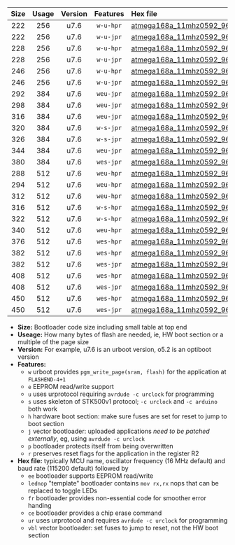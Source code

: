 |Size|Usage|Version|Features|Hex file|
|:-:|:-:|:-:|:-:|:--|
|222|256|u7.6|`w-u-hpr`|[atmega168a_11mhz0592_9600bps_ur.hex](https://raw.githubusercontent.com/stefanrueger/urboot/main/atmega168a_11mhz0592_9600bps_ur.hex)|
|222|256|u7.6|`w-u-jpr`|[atmega168a_11mhz0592_9600bps_ur_vbl.hex](https://raw.githubusercontent.com/stefanrueger/urboot/main/atmega168a_11mhz0592_9600bps_ur_vbl.hex)|
|228|256|u7.6|`w-u-hpr`|[atmega168a_11mhz0592_9600bps_lednop_ur.hex](https://raw.githubusercontent.com/stefanrueger/urboot/main/atmega168a_11mhz0592_9600bps_lednop_ur.hex)|
|228|256|u7.6|`w-u-jpr`|[atmega168a_11mhz0592_9600bps_lednop_ur_vbl.hex](https://raw.githubusercontent.com/stefanrueger/urboot/main/atmega168a_11mhz0592_9600bps_lednop_ur_vbl.hex)|
|246|256|u7.6|`w-u-hpr`|[atmega168a_11mhz0592_9600bps_lednop_fr_ur.hex](https://raw.githubusercontent.com/stefanrueger/urboot/main/atmega168a_11mhz0592_9600bps_lednop_fr_ur.hex)|
|246|256|u7.6|`w-u-jpr`|[atmega168a_11mhz0592_9600bps_lednop_fr_ur_vbl.hex](https://raw.githubusercontent.com/stefanrueger/urboot/main/atmega168a_11mhz0592_9600bps_lednop_fr_ur_vbl.hex)|
|292|384|u7.6|`weu-jpr`|[atmega168a_11mhz0592_9600bps_ee_ur_vbl.hex](https://raw.githubusercontent.com/stefanrueger/urboot/main/atmega168a_11mhz0592_9600bps_ee_ur_vbl.hex)|
|298|384|u7.6|`weu-jpr`|[atmega168a_11mhz0592_9600bps_ee_lednop_ur_vbl.hex](https://raw.githubusercontent.com/stefanrueger/urboot/main/atmega168a_11mhz0592_9600bps_ee_lednop_ur_vbl.hex)|
|316|384|u7.6|`weu-jpr`|[atmega168a_11mhz0592_9600bps_ee_lednop_fr_ur_vbl.hex](https://raw.githubusercontent.com/stefanrueger/urboot/main/atmega168a_11mhz0592_9600bps_ee_lednop_fr_ur_vbl.hex)|
|320|384|u7.6|`w-s-jpr`|[atmega168a_11mhz0592_9600bps_vbl.hex](https://raw.githubusercontent.com/stefanrueger/urboot/main/atmega168a_11mhz0592_9600bps_vbl.hex)|
|326|384|u7.6|`w-s-jpr`|[atmega168a_11mhz0592_9600bps_lednop_vbl.hex](https://raw.githubusercontent.com/stefanrueger/urboot/main/atmega168a_11mhz0592_9600bps_lednop_vbl.hex)|
|344|384|u7.6|`weu-jpr`|[atmega168a_11mhz0592_9600bps_ee_lednop_fr_ce_ur_vbl.hex](https://raw.githubusercontent.com/stefanrueger/urboot/main/atmega168a_11mhz0592_9600bps_ee_lednop_fr_ce_ur_vbl.hex)|
|380|384|u7.6|`wes-jpr`|[atmega168a_11mhz0592_9600bps_ee_vbl.hex](https://raw.githubusercontent.com/stefanrueger/urboot/main/atmega168a_11mhz0592_9600bps_ee_vbl.hex)|
|288|512|u7.6|`weu-hpr`|[atmega168a_11mhz0592_9600bps_ee_ur.hex](https://raw.githubusercontent.com/stefanrueger/urboot/main/atmega168a_11mhz0592_9600bps_ee_ur.hex)|
|294|512|u7.6|`weu-hpr`|[atmega168a_11mhz0592_9600bps_ee_lednop_ur.hex](https://raw.githubusercontent.com/stefanrueger/urboot/main/atmega168a_11mhz0592_9600bps_ee_lednop_ur.hex)|
|312|512|u7.6|`weu-hpr`|[atmega168a_11mhz0592_9600bps_ee_lednop_fr_ur.hex](https://raw.githubusercontent.com/stefanrueger/urboot/main/atmega168a_11mhz0592_9600bps_ee_lednop_fr_ur.hex)|
|316|512|u7.6|`w-s-hpr`|[atmega168a_11mhz0592_9600bps.hex](https://raw.githubusercontent.com/stefanrueger/urboot/main/atmega168a_11mhz0592_9600bps.hex)|
|322|512|u7.6|`w-s-hpr`|[atmega168a_11mhz0592_9600bps_lednop.hex](https://raw.githubusercontent.com/stefanrueger/urboot/main/atmega168a_11mhz0592_9600bps_lednop.hex)|
|340|512|u7.6|`weu-hpr`|[atmega168a_11mhz0592_9600bps_ee_lednop_fr_ce_ur.hex](https://raw.githubusercontent.com/stefanrueger/urboot/main/atmega168a_11mhz0592_9600bps_ee_lednop_fr_ce_ur.hex)|
|376|512|u7.6|`wes-hpr`|[atmega168a_11mhz0592_9600bps_ee.hex](https://raw.githubusercontent.com/stefanrueger/urboot/main/atmega168a_11mhz0592_9600bps_ee.hex)|
|382|512|u7.6|`wes-hpr`|[atmega168a_11mhz0592_9600bps_ee_lednop.hex](https://raw.githubusercontent.com/stefanrueger/urboot/main/atmega168a_11mhz0592_9600bps_ee_lednop.hex)|
|382|512|u7.6|`wes-jpr`|[atmega168a_11mhz0592_9600bps_ee_lednop_vbl.hex](https://raw.githubusercontent.com/stefanrueger/urboot/main/atmega168a_11mhz0592_9600bps_ee_lednop_vbl.hex)|
|408|512|u7.6|`wes-hpr`|[atmega168a_11mhz0592_9600bps_ee_lednop_fr.hex](https://raw.githubusercontent.com/stefanrueger/urboot/main/atmega168a_11mhz0592_9600bps_ee_lednop_fr.hex)|
|408|512|u7.6|`wes-jpr`|[atmega168a_11mhz0592_9600bps_ee_lednop_fr_vbl.hex](https://raw.githubusercontent.com/stefanrueger/urboot/main/atmega168a_11mhz0592_9600bps_ee_lednop_fr_vbl.hex)|
|450|512|u7.6|`wes-hpr`|[atmega168a_11mhz0592_9600bps_ee_lednop_fr_ce.hex](https://raw.githubusercontent.com/stefanrueger/urboot/main/atmega168a_11mhz0592_9600bps_ee_lednop_fr_ce.hex)|
|450|512|u7.6|`wes-jpr`|[atmega168a_11mhz0592_9600bps_ee_lednop_fr_ce_vbl.hex](https://raw.githubusercontent.com/stefanrueger/urboot/main/atmega168a_11mhz0592_9600bps_ee_lednop_fr_ce_vbl.hex)|

- **Size:** Bootloader code size including small table at top end
- **Useage:** How many bytes of flash are needed, ie, HW boot section or a multiple of the page size
- **Version:** For example, u7.6 is an urboot version, o5.2 is an optiboot version
- **Features:**
  + `w` urboot provides `pgm_write_page(sram, flash)` for the application at `FLASHEND-4+1`
  + `e` EEPROM read/write support
  + `u` uses urprotocol requiring `avrdude -c urclock` for programming
  + `s` uses skeleton of STK500v1 protocol; `-c urclock` and `-c arduino` both work
  + `h` hardware boot section: make sure fuses are set for reset to jump to boot section
  + `j` vector bootloader: uploaded applications *need to be patched externally*, eg, using `avrdude -c urclock`
  + `p` bootloader protects itself from being overwritten
  + `r` preserves reset flags for the application in the register R2
- **Hex file:** typically MCU name, oscillator frequency (16 MHz default) and baud rate (115200 default) followed by
  + `ee` bootloader supports EEPROM read/write
  + `lednop` "template" bootloader contains `mov rx,rx` nops that can be replaced to toggle LEDs
  + `fr` bootloader provides non-essential code for smoother error handing
  + `ce` bootloader provides a chip erase command
  + `ur` uses urprotocol and requires `avrdude -c urclock` for programming
  + `vbl` vector bootloader: set fuses to jump to reset, not the HW boot section
